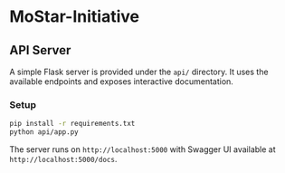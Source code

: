# MoStar-Initiative

## API Server

A simple Flask server is provided under the `api/` directory. It uses the
available endpoints and exposes interactive documentation.

### Setup

```bash
pip install -r requirements.txt
python api/app.py
```

The server runs on `http://localhost:5000` with Swagger UI available at
`http://localhost:5000/docs`.